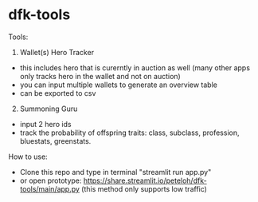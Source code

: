 # dfk-tools

Tools:
1. Wallet(s) Hero Tracker 
  - this includes hero that is curerntly in auction as well (many other apps only tracks hero in the wallet and not on auction)
  - you can input multiple wallets to generate an overview table
  - can be exported to csv
2. Summoning Guru
  - input 2 hero ids
  - track the probability of offspring traits: class, subclass, profession, bluestats, greenstats.
 
How to use:
- Clone this repo and type in terminal "streamlit run app.py"
- or open prototype: https://share.streamlit.io/peteloh/dfk-tools/main/app.py (this method only supports low traffic)
 
